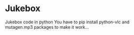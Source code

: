 # Jukebox
Jukebox code in python
You have to pip install python-vlc and mutagen.mp3 packages to make it work...
